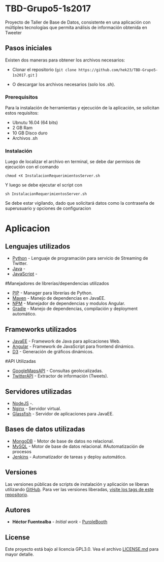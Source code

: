 # TBD-Grupo5-1s2017
Proyecto de Taller de Base de Datos, consistente en una aplicación con múltiples tecnologías que permita análisis de información obtenida en Tweeter

## Pasos iniciales

Existen dos maneras para obtener los archivos necesarios:
- Clonar el repositorio (``` git clone https://github.com/hek23/TBD-Grupo5-1s2017.git ``` )

- O descargar los archivos necesarios (solo los .sh).

### Prerequisitos

Para la instalación de herramientas y ejecución de la aplicación, se solicitan estos requisitos:

- Ubnutu 16.04 (64 bits)
- 2 GB Ram
- 10 GB Disco duro
- Archivos .sh

### Instalación

Luego de localizar el archivo en terminal, se debe dar permisos de ejecución con el comando

```
chmod +X InstalacionRequerimientosServer.sh
```

Y luego se debe ejecutar el script con

```
sh InstalacionRequerimientosServer.sh
```

Se debe estar vigilando, dado que solicitará datos como la contraseña de superusuario y opciones de configuracion

# Aplicacion

## Lenguajes utilizados
* [Python]() - Lenguaje de programación para servicio de Streaming de Twitter.
* [Java]() -
* [JavaScript]() -

#Manejadores de librerías/dependencias utilizados
* [PIP]() - Manager para librerías de Python.
* [Maven](https://maven.apache.org/) - Manejo de dependencias en JavaEE.
* [NPM]() - Manejador de dependencias y modulos Angular.
* [Gradle]() - Manejo de dependencias, compilación y deployment automático.

## Frameworks utilizados
* [JavaEE]() - Framework de Java para aplicaciones Web.
* [Angular]() - Framework de JavaScript para frontend dinámico.
* [D3]() - Generación de gráficos dinámicos.

#API Utilizadas
* [GoogleMapsAPI]() - Consultas geolocalizadas.
* [TwitterAPI]() - Extractor de información (Tweets).

## Servidores utilizadas
* [NodeJS]() -.
* [Nginx]() - Servidor virtual.
* [Glassfish]() - Servidor de aplicaciones para JavaEE.
## Bases de datos utilizadas
* [MongoDB]() - Motor de base de datos no relacional.
* [MySQL]() - Motor de base de datos relacional.
#Automatización de procesos
* [Jenkins]() - Automatizador de tareas y deploy automático.

## Versiones

Las versiones públicas de scripts de instalación y aplicación se liberan utilizando [GitHub](http://semver.org/). Para ver las versiones liberadas, [visite los tags de este repositorio](https://github.com/hek23/TBD-Grupo5-1s2017/tags).

## Autores

* **Héctor Fuentealba** - *Initial work* - [PurpleBooth](https://github.com/PurpleBooth)

## License

Este proyecto está bajo al licencia GPL3.0. Vea el archivo [LICENSE.md](LICENSE.md) para mayor detalle.
